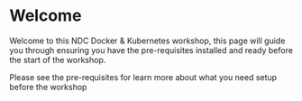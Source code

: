 # Welcome

Welcome to this NDC Docker & Kubernetes workshop, this page will guide you through ensuring you have the pre-requisites installed and ready before the start of the workshop.

Please see the pre-requisites for learn more about what you need setup before the workshop
